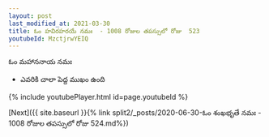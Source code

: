 ```yaml
---
layout: post
last_modified_at: 2021-03-30
title: ఓం హవిరహరయే నమః  - 1008 రోజుల తపస్సులో రోజు  523
youtubeId: MzctjrwYEIQ
---
```

 
 
 ఓం మహాననాయ నమః  
 
 -  ఎవరికి చాలా పెద్ద ముఖం ఉంది 
 
  
 
  
 
 
 
 
 
 


{% include youtubePlayer.html id=page.youtubeId %}
 
[Next]({{ site.baseurl }}{% link  split2/_posts/2020-06-30-ఓం శంఖభృతే నమః  - 1008 రోజుల తపస్సులో రోజు  524.md%})
 
